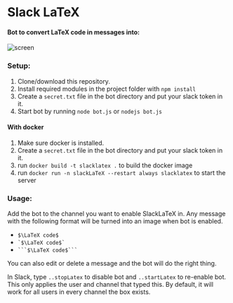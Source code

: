 # Slack LaTeX
#### Bot to convert LaTeX code in messages into:

![screen]

### Setup:
1. Clone/download this repository.
2. Install required modules in the project folder with `npm install`
3. Create a `secret.txt` file in the bot directory and put your slack token in it.
4. Start bot by running `node bot.js` or `nodejs bot.js`

#### With docker
1. Make sure docker is installed.
2. Create a `secret.txt` file in the bot directory and put your slack token in it.
3. run `docker build -t slacklatex .` to build the docker image
4. run `docker run -n slackLaTeX --restart always slacklatex` to start the server

### Usage:

Add the bot to the channel you want to enable SlackLaTeX in. Any message with the following format will be turned into an image when bot is enabled.
 * `$\LaTeX code$`
 * `` `$\LaTeX code$` ``
 * `` ```$\LaTeX code$``` ``

You can also edit or delete a message and the bot will do the right thing.

In Slack, type `..stopLatex` to disable bot and `..startLatex` to re-enable bot. This only applies the user and channel that typed this. By default, it will work for all users in every channel the box exists.

[screen]:http://i.imgur.com/7xbkJ6P.png
